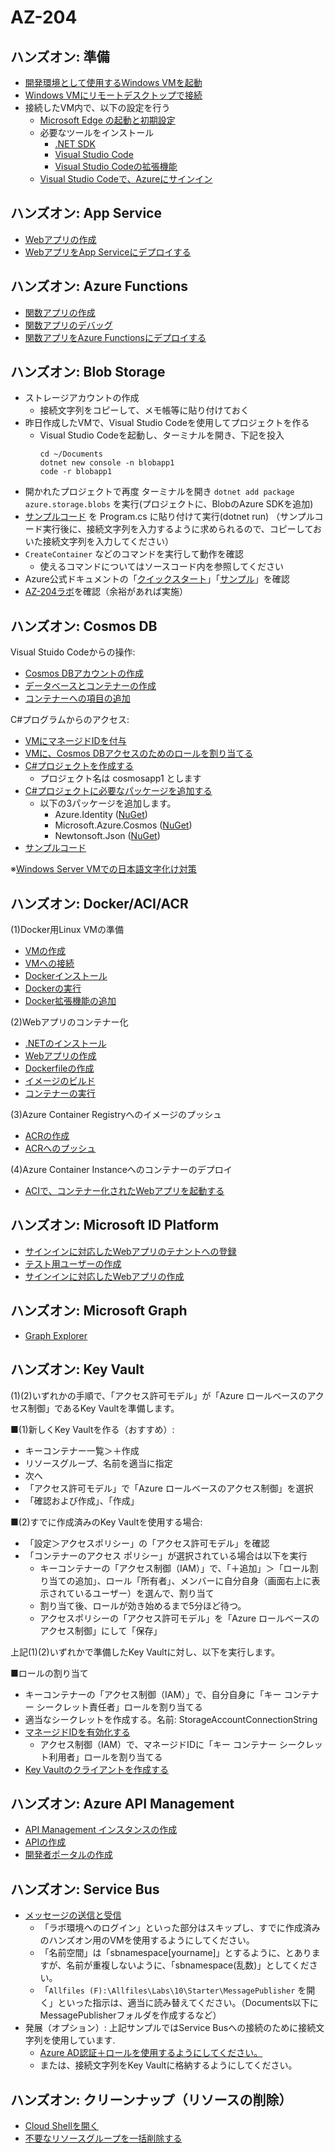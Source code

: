 # AZ-204

## ハンズオン: 準備

- [開発環境として使用するWindows VMを起動](vm/vm-create.md)
- [Windows VMにリモートデスクトップで接続](vm/rdp.md)
- 接続したVM内で、以下の設定を行う
  - [Microsoft Edge の起動と初期設定](edge.md)
  - 必要なツールをインストール
    - [.NET SDK](dotnet6.md)
    - [Visual Studio Code](vscode/vscode-install.md)
    - [Visual Studio Codeの拡張機能](vscode/vscode-extensions.md)
  - [Visual Studio Codeで、Azureにサインイン](vscode-azure/signin.md)

## ハンズオン: App Service

- [Webアプリの作成](webapp/webapp-create.md)
- [WebアプリをApp Serviceにデプロイする](webapp/webapp-deploy.md)

## ハンズオン: Azure Functions

- [関数アプリの作成](functions/function-create-project.md)
- [関数アプリのデバッグ](functions/function-debug.md)
- [関数アプリをAzure Functionsにデプロイする](functions/function-deploy.md)

## ハンズオン: Blob Storage

- ストレージアカウントの作成
  - 接続文字列をコピーして、メモ帳等に貼り付けておく
- 昨日作成したVMで、Visual Studio Codeを使用してプロジェクトを作る
  - Visual Studio Codeを起動し、ターミナルを開き、下記を投入
    ```
    cd ~/Documents
    dotnet new console -n blobapp1
    code -r blobapp1
    ```
- 開かれたプロジェクトで再度 ターミナルを開き `dotnet add package azure.storage.blobs` を実行(プロジェクトに、BlobのAzure SDKを追加)
- [サンプルコード](../AZ-204/sample/blob/Program.cs) を Program.cs に貼り付けて実行(dotnet run)
 （サンプルコード実行後に、接続文字列を入力するように求められるので、コピーしておいた接続文字列を入力してください）
- `CreateContainer` などのコマンドを実行して動作を確認
  - 使えるコマンドについてはソースコード内を参照してください
- Azure公式ドキュメントの「[クイックスタート](https://docs.microsoft.com/ja-jp/azure/storage/blobs/storage-quickstart-blobs-dotnet?tabs=environment-variable-windows)」「[サンプル](https://docs.microsoft.com/ja-jp/azure/storage/common/storage-samples-dotnet?toc=/azure/storage/blobs/toc.json)」を確認
- [AZ-204ラボ](https://github.com/MicrosoftLearning/AZ-204JA-DevelopingSolutionsforMicrosoftAzure/blob/master/Instructions/Labs/AZ-204_lab_03.md)を確認（余裕があれば実施）

## ハンズオン: Cosmos DB

Visual Stuido Codeからの操作:

- [Cosmos DBアカウントの作成](cosmos/create-account.md)
- [データベースとコンテナーの作成](cosmos/create-database-container.md)
- [コンテナーへの項目の追加](cosmos/create-item.md)

C#プログラムからのアクセス:

- [VMにマネージドIDを付与](blob/vm-managed-id-role.md)
- [VMに、Cosmos DBアクセスのためのロールを割り当てる](cosmos/role.md)
- [C#プロジェクトを作成する](dotnet/newproj.md)
  - プロジェクト名は cosmosapp1 とします
- [C#プロジェクトに必要なパッケージを追加する](dotnet/addpackage.md)
  - 以下の3パッケージを追加します。
    - Azure.Identity ([NuGet](https://www.nuget.org/packages/Azure.Identity/))
    - Microsoft.Azure.Cosmos ([NuGet](https://www.nuget.org/packages/Microsoft.Azure.Cosmos/))
    - Newtonsoft.Json ([NuGet](https://www.nuget.org/packages/Newtonsoft.Json/))
- [サンプルコード](cosmos/select.md)

※[Windows Server VMでの日本語文字化け対策](japanese.md)

## ハンズオン: Docker/ACI/ACR

(1)Docker用Linux VMの準備

- [VMの作成](dockervm/dockervm-01-create.md)
- [VMへの接続](dockervm/dockervm-02-connect.md)
- [Dockerインストール](dockervm/dockervm-03-install-docker.md)
- [Dockerの実行](dockervm/dockervm-04-run-docker.md)
- [Docker拡張機能の追加](dockervm/dockervm-05-install-docker-extension.md)

(2)Webアプリのコンテナー化

- [.NETのインストール](dockervm/dockervm-06-install-dotnet.md)
- [Webアプリの作成](dockervm/dockervm-07-create-webapp.md)
- [Dockerfileの作成](dockervm/dockervm-08-create-dockerfile.md)
- [イメージのビルド](dockervm/dockervm-09-create-docker-image.md)
- [コンテナーの実行](dockervm/dockervm-10-run-container-webapp.md)

(3)Azure Container Registryへのイメージのプッシュ

- [ACRの作成](dockervm/dockervm-11-create-acr.md)
- [ACRへのプッシュ](dockervm/dockervm-12-push-image-to-acr.md)

(4)Azure Container Instanceへのコンテナーのデプロイ

- [ACIで、コンテナー化されたWebアプリを起動する](aci/aci-run-webapp.md)

## ハンズオン: Microsoft ID Platform

- [サインインに対応したWebアプリのテナントへの登録](idplatform/webapp-registration.md)
- [テスト用ユーザーの作成](idplatform/add-user.md)
- [サインインに対応したWebアプリの作成](idplatform/create-webapp.md)

## ハンズオン: Microsoft Graph

- [Graph Explorer](idplatform/graph-explorer.md)

## ハンズオン: Key Vault

(1)(2)いずれかの手順で、「アクセス許可モデル」が「Azure ロールベースのアクセス制御」であるKey Vaultを準備します。

■(1)新しくKey Vaultを作る（おすすめ）:

- キーコンテナー一覧＞＋作成
- リソースグループ、名前を適当に指定
- 次へ
- 「アクセス許可モデル」で「Azure ロールベースのアクセス制御」を選択
- 「確認および作成」、「作成」

■(2)すでに作成済みのKey Vaultを使用する場合:

- 「設定＞アクセスポリシー」の「アクセス許可モデル」を確認
- 「コンテナーのアクセス ポリシー」が選択されている場合は以下を実行
  - キーコンテナーの「アクセス制御（IAM）」で、「＋追加」＞「ロール割り当ての追加」、ロール「所有者」、メンバーに自分自身（画面右上に表示されているユーザー）を選んで、割り当て
  - 割り当て後、ロールが効き始めるまで5分ほど待つ。
  - アクセスポリシーの「アクセス許可モデル」を「Azure ロールベースのアクセス制御」にして「保存」

上記(1)(2)いずれかで準備したKey Vaultに対し、以下を実行します。

■ロールの割り当て
- キーコンテナーの「アクセス制御（IAM）」で、自分自身に「キー コンテナー シークレット責任者」ロールを割り当てる
- 適当なシークレットを作成する。名前: StorageAccountConnectionString
- [マネージドIDを有効化する](keyvault/01-managed-id.md)
  - アクセス制御（IAM）で、マネージドIDに「キー コンテナー シークレット利用者」ロールを割り当てる
- [Key Vaultのクライアントを作成する](keyvault/02-key-vault-client.md)

## ハンズオン: Azure API Management

- [API Management インスタンスの作成](apim/01-create-apim.md)
- [APIの作成](apim/02-create-api.md)
- [開発者ポータルの作成](apim/03-create-developer-portal.md)

## ハンズオン: Service Bus

- [メッセージの送信と受信](https://microsoftlearning.github.io/AZ-204JA-DevelopingSolutionsforMicrosoftAzure/Instructions/Labs/AZ-204_lab_10.html)
  - 「ラボ環境へのログイン」といった部分はスキップし、すでに作成済みのハンズオン用のVMを使用するようにしてください。
  - 「名前空間」は「sbnamespace[yourname]」とするように、とありますが、名前が重複しないように、「sbnamespace(乱数)」としてください。
  - 「`Allfiles (F):\Allfiles\Labs\10\Starter\MessagePublisher` を開く」といった指示は、適当に読み替えてください。（Documents以下にMessagePublisherフォルダを作成するなど）
- 発展（オプション）: 上記サンプルではService Busへの接続のために接続文字列を使用しています.
  - [Azure AD認証＋ロールを使用するようにしてください。](https://docs.microsoft.com/ja-jp/azure/service-bus-messaging/authenticate-application)
  - または、接続文字列をKey Vaultに格納するようにしてください。

## ハンズオン: クリーンナップ（リソースの削除）

- [Cloud Shellを開く](cloudshell.md)
- [不要なリソースグループを一括削除する](cleanup.md)

